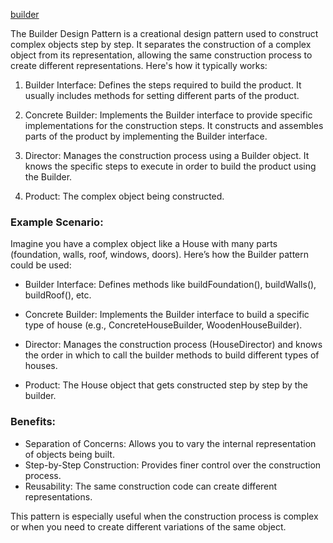 [builder](https://refactoring.guru/design-patterns/builder)


The Builder Design Pattern is a creational design pattern used to construct complex objects step by step. It separates the construction of a complex object from its representation, allowing the same construction process to create different representations. Here's how it typically works:

1. Builder Interface: Defines the steps required to build the product. It usually includes methods for setting different parts of the product.

2. Concrete Builder: Implements the Builder interface to provide specific implementations for the construction steps. It constructs and assembles parts of the product by implementing the Builder interface.

3. Director: Manages the construction process using a Builder object. It knows the specific steps to execute in order to build the product using the Builder.

4. Product: The complex object being constructed.

### Example Scenario:

Imagine you have a complex object like a House with many parts (foundation, walls, roof, windows, doors). Here’s how the Builder pattern could be used:

- Builder Interface: Defines methods like buildFoundation(), buildWalls(), buildRoof(), etc.
  
- Concrete Builder: Implements the Builder interface to build a specific type of house (e.g., ConcreteHouseBuilder, WoodenHouseBuilder).

- Director: Manages the construction process (HouseDirector) and knows the order in which to call the builder methods to build different types of houses.

- Product: The House object that gets constructed step by step by the builder.

### Benefits:

- Separation of Concerns: Allows you to vary the internal representation of objects being built.
- Step-by-Step Construction: Provides finer control over the construction process.
- Reusability: The same construction code can create different representations.

This pattern is especially useful when the construction process is complex or when you need to create different variations of the same object.

